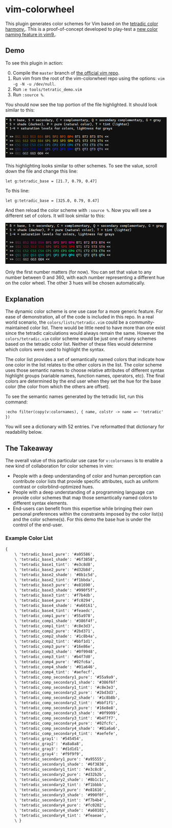 # vim-colorwheel

This plugin generates color schemes for Vim based on the [tetradic color harmony.](https://www.tigercolor.com/color-lab/color-theory/color-theory-intro.htm). This is a proof-of-concept developed to play-test a [new color naming feature in vim9.](https://github.com/vim/vim/blob/e30d10253fa634c4f60daa798d029245f4eed393/runtime/doc/eval.txt#L1844).

## Demo

To see this plugin in action:

0. Compile the `master` branch of [the official vim repo](https://github.com/vim/vim).
0. Run vim from the root of the vim-colorwheel repo using the options: `vim -g -N -u /dev/null`.
0. Run `:e tools/tetratic_demo.vim`
0. Run `:source %`.

You should now see the top portion of the file highlighted. It should look similar to this:

![Screenshot of highlighted file.](./screenshot1.png)

This highlighting looks similar to other schemes. To see the value, scroll down the file and change this line:

```
let g:tetradic_base = [21.7, 0.79, 0.47]
```

To this line:

```
let g:tetradic_base = [325.0, 0.79, 0.47]
```

And then reload the color scheme with `:source %`. Now you will see a different set of colors. It will look similar to this:

![Screenshot of updated highlighted file.](./screenshot2.png)

Only the first number matters (for now). You can set that value to any number between 0 and 360, with each number representing a different hue on the color wheel. The other 3 hues will be chosen automatically.

## Explanation

The dynamic color scheme is one use case for a more generic feature. For ease of demonstration, all of the code is included in this repo. In a real world scenario, the `colors/lists/tetradic.vim` could be a community-maintained color list. There would be little need to have more than one exist since the tetradic calculations would always remain the same. However the `colors/tetradic.vim` color scheme would be just one of many schemes based on the tetradic color list. Neither of these files would determine which colors were used to highlight the syntax.

The color list provides a set of semantically named colors that indicate how one color in the list relates to the other colors in the list. The color scheme uses those semantic names to choose relative attributes of different syntax highlight groups (variable names, function names, operators, etc). The final colors are determined by the end user when they set the hue for the base color (the color from which the others are offset).

To see the semantic names generated by the tetradic list, run this command:

```
:echo filter(copy(v:colornames), { name, colstr -> name =~ 'tetradic' })
```

You will see a dictionary with 52 entries. I've reformatted that dictionary for readability below.

## The Takeaway

The overall value of this particular use case for `v:colornames` is to enable a new kind of collaboration for color schemes in vim:

* People with a deep understanding of color and human perception can contribute color lists that provide specific attributes, such as uniform contrast or colorblind-optimized hues.
* People with a deep understanding of a programming language can provide color schemes that map those semantically named colors to different syntax elements.
* End-users can benefit from this expertise while bringing their own personal preferences within the constraints imposed by the color list(s) and the color scheme(s). For this demo the base hue is under the control of the end-user.

### Example Color List

```vim
{
	\ 'tetradic_base1_pure': '#a95586', 
	\ 'tetradic_base1_shade': '#6f3858', 
	\ 'tetradic_base1_tint': '#e3c8d8', 
	\ 'tetradic_base2_pure': '#d32b8d', 
	\ 'tetradic_base2_shade': '#8b1c5d', 
	\ 'tetradic_base2_tint': '#f1bbda', 
	\ 'tetradic_base3_pure': '#e81690', 
	\ 'tetradic_base3_shade': '#990f5f', 
	\ 'tetradic_base3_tint': '#f7b4db', 
	\ 'tetradic_base4_pure': '#fc0294', 
	\ 'tetradic_base4_shade': '#a60161', 
	\ 'tetradic_base4_tint': '#feaedc', 
	\ 'tetradic_comp1_pure': '#55a978', 
	\ 'tetradic_comp1_shade': '#386f4f', 
	\ 'tetradic_comp1_tint': '#c8e3d3', 
	\ 'tetradic_comp2_pure': '#2bd371', 
	\ 'tetradic_comp2_shade': '#1c8b4a', 
	\ 'tetradic_comp2_tint': '#bbf1d1', 
	\ 'tetradic_comp3_pure': '#16e86e', 
	\ 'tetradic_comp3_shade': '#0f9948', 
	\ 'tetradic_comp3_tint': '#b4f7d0', 
	\ 'tetradic_comp4_pure': '#02fc6a', 
	\ 'tetradic_comp4_shade': '#01a646', 
	\ 'tetradic_comp4_tint': '#aefecf', 
	\ 'tetradic_comp_secondary1_pure': '#55a9a9', 
	\ 'tetradic_comp_secondary1_shade': '#386f6f'
	\ 'tetradic_comp_secondary1_tint': '#c8e3e3', 
	\ 'tetradic_comp_secondary2_pure': '#2bd3d3', 
	\ 'tetradic_comp_secondary2_shade': '#1c8b8b', 
	\ 'tetradic_comp_secondary2_tint': '#bbf1f1', 
	\ 'tetradic_comp_secondary3_pure': '#16e8e8', 
	\ 'tetradic_comp_secondary3_shade': '#0f9999', 
	\ 'tetradic_comp_secondary3_tint': '#b4f7f7', 
	\ 'tetradic_comp_secondary4_pure': '#02fcfc', 
	\ 'tetradic_comp_secondary4_shade': '#01a6a6', 
	\ 'tetradic_comp_secondary4_tint': '#aefefe', 
	\ 'tetradic_gray1': '#545454', 
	\ 'tetradic_gray2': '#a8a8a8', 
	\ 'tetradic_gray3': '#d1d1d1', 
	\ 'tetradic_gray4': '#f9f9f9', 
	\ 'tetradic_secondary1_pure': '#a95555', 
	\ 'tetradic_secondary1_shade': '#6f3838', 
	\ 'tetradic_secondary1_tint': '#e3c8c8', 
	\ 'tetradic_secondary2_pure': '#d32b2b', 
	\ 'tetradic_secondary2_shade': '#8b1c1c', 
	\ 'tetradic_secondary2_tint': '#f1bbbb', 
	\ 'tetradic_secondary3_pure': '#e81616', 
	\ 'tetradic_secondary3_shade': '#990f0f', 
	\ 'tetradic_secondary3_tint': '#f7b4b4', 
	\ 'tetradic_secondary4_pure': '#fc0202', 
	\ 'tetradic_secondary4_shade': '#a60101', 
	\ 'tetradic_secondary4_tint': '#feaeae', 
    \ }
```
